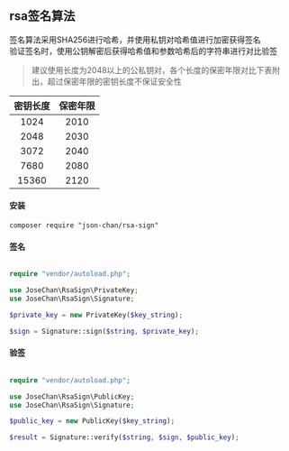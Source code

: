 ## rsa签名算法

签名算法采用SHA256进行哈希，并使用私钥对哈希值进行加密获得签名<br/>验证签名时，使用公钥解密后获得哈希值和参数哈希后的字符串进行对比验签

> 建议使用长度为2048以上的公私钥对，各个长度的保密年限对比下表附出，超过保密年限的密钥长度不保证安全性

| 密钥长度 | 保密年限 |
|:---:|:---:|
| 1024 | 2010 |
| 2048 | 2030 |
| 3072 | 2040 |
| 7680 | 2080 |
| 15360 | 2120 |

#### 安装

````
composer require "json-chan/rsa-sign"
````


#### 签名

````php

require "vendor/autoload.php";

use JoseChan\RsaSign\PrivateKey;
use JoseChan\RsaSign\Signature;

$private_key = new PrivateKey($key_string);

$sign = Signature::sign($string, $private_key);

````

#### 验签

````php

require "vendor/autoload.php";

use JoseChan\RsaSign\PublicKey;
use JoseChan\RsaSign\Signature;

$public_key = new PublicKey($key_string);

$result = Signature::verify($string, $sign, $public_key);

````


